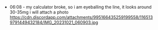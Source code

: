 * 06:08 - my calculator broke, so i am eyeballing the line, it looks around 30-35mg i will attach a photo https://cdn.discordapp.com/attachments/995166435259199558/1165139791449432184/IMG_20231021_060903.jpg
